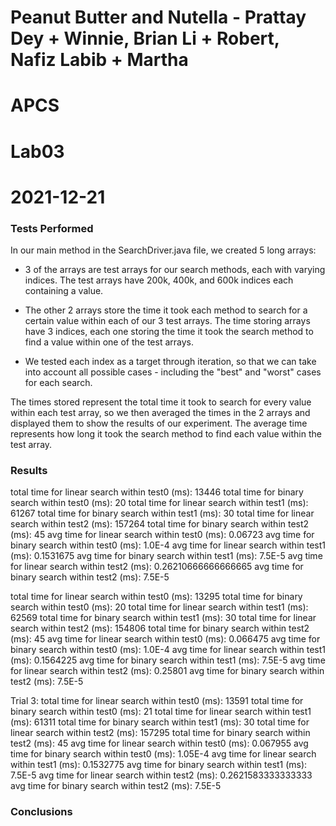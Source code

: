 # Peanut Butter and Nutella - Prattay Dey + Winnie, Brian Li + Robert, Nafiz Labib + Martha
# APCS
# Lab03
# 2021-12-21

### Tests Performed
In our main method in the SearchDriver.java file, we created 5 long arrays:

- 3 of the arrays are test arrays for our search methods, each with varying indices. The test arrays have 200k, 400k, and 600k indices each containing a value.
- The other 2 arrays store the time it took each method to search for a certain value within each of our 3 test arrays. The time storing arrays have 3 indices, each one storing the time it took the search method to find a value within one of the test arrays.

- We tested each index as a target through iteration, so that we can take into account all possible cases - including the "best" and "worst" cases for each search.

The times stored represent the total time it took to search for every value within each test array, so we then averaged the times in the 2 arrays and displayed them to show the results of our experiment. The average time represents how long it took the search method to find each value within the test array. 

### Results

total time for linear search within test0 (ms): 	13446
total time for binary search within test0 (ms): 	20
total time for linear search within test1 (ms): 	61267
total time for binary search within test1 (ms): 	30
total time for linear search within test2 (ms): 	157264
total time for binary search within test2 (ms): 	45
avg time for linear search within test0 (ms): 	0.06723
avg time for binary search within test0 (ms): 	1.0E-4
avg time for linear search within test1 (ms): 	0.1531675
avg time for binary search within test1 (ms): 	7.5E-5
avg time for linear search within test2 (ms): 	0.26210666666666665
avg time for binary search within test2 (ms): 	7.5E-5

total time for linear search within test0 (ms): 13295
total time for binary search within test0 (ms): 20
total time for linear search within test1 (ms): 62569
total time for binary search within test1 (ms): 30
total time for linear search within test2 (ms): 154806
total time for binary search within test2 (ms): 45
avg time for linear search within test0 (ms): 		0.066475
avg time for binary search within test0 (ms): 		1.0E-4
avg time for linear search within test1 (ms): 		0.1564225
avg time for binary search within test1 (ms): 		7.5E-5
avg time for linear search within test2 (ms): 		0.25801
avg time for binary search within test2 (ms): 		7.5E-5



Trial 3: 
total time for linear search within test0 (ms): 13591
total time for binary search within test0 (ms): 21
total time for linear search within test1 (ms): 61311
total time for binary search within test1 (ms): 30
total time for linear search within test2 (ms): 157295
total time for binary search within test2 (ms): 45
avg time for linear search within test0 (ms): 		0.067955
avg time for binary search within test0 (ms): 		1.05E-4
avg time for linear search within test1 (ms): 		0.1532775
avg time for binary search within test1 (ms): 		7.5E-5
avg time for linear search within test2 (ms): 		0.2621583333333333
avg time for binary search within test2 (ms): 		7.5E-5





### Conclusions
